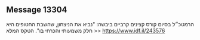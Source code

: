 ## Message 13304

הרמטכ״ל בסיום קורס קצינים קרביים ביבשה:
"נביא את הניצחון, שהשבת החטופים היא חלק משמעותי והכרחי בו". הטקס המלא >>
 https://www.idf.il/243576

